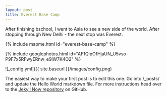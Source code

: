 ```yaml
---
layout: post
title: Everest Base Camp
---
```


After finishing bschool, I went to Asia to see a new side of the world. After stopping through New Delhi - the next stop was Everest.

{% include mapme.html id="everest-base-camp" %}

{% include googlephotos.html id="AF1QipOfHjaUN_U5vso-P9F7x5RFwyERnw_e9lW7K4O2" %}


![_config.yml]({{ site.baseurl }}/images/config.png)


The easiest way to make your first post is to edit this one. Go into /_posts/ and update the Hello World markdown file. For more instructions head over to the [Jekyll Now repository](https://github.com/barryclark/jekyll-now) on GitHub.

